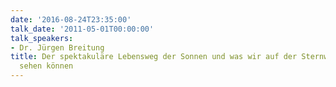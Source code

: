 ```yaml
---
date: '2016-08-24T23:35:00'
talk_date: '2011-05-01T00:00:00'
talk_speakers:
- Dr. Jürgen Breitung
title: Der spektakuläre Lebensweg der Sonnen und was wir auf der Sternwarte davon
  sehen können
---
```

